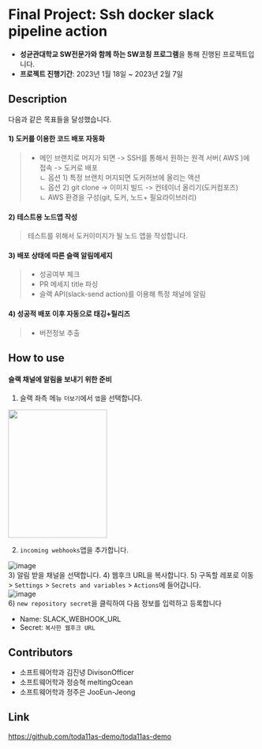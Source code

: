 # Final Project: Ssh docker slack pipeline action
- **성균관대학교 SW전문가와 함께 하는 SW코칭 프로그램**을 통해 진행된 프로젝트입니다.
- **프로젝트 진행기간**: 2023년 1월 18일 ~ 2023년 2월 7일

## Description
다음과 같은 목표들을 달성했습니다.  
#### 1) 도커를 이용한 코드 배포 자동화
> - 메인 브랜치로 머지가 되면 -> SSH를 통해서 원하는 원격 서버( AWS )에 접속 -> 도커로 배포  
>    ㄴ 옵션 1) 특정 브랜치 머지되면 도커허브에 올리는 액션  
>    ㄴ 옵션 2) git clone -> 이미지 빌드 -> 컨테이너 올리기(도커컴포즈)  
>    ㄴ AWS 환경을 구성(git, 도커, 노드+ 필요라이브러리)
>     
#### 2) 테스트용 노드앱 작성
>    테스트를 위해서 도커이미지가 될 노드 앱을 작성합니다.
#### 3) 배포 상태에 따른 슬랙 알림메세지
> - 성공여부 체크
> - PR 메세지 title 파싱
> - 슬랙 API(slack-send action)를 이용해 특정 채널에 알림
 
#### 4) 성공적 배포 이후 자동으로 태깅+릴리즈
> - 버전정보 추출

## How to use
#### 슬랙 채널에 알림을 보내기 위한 준비
1) 슬랙 좌측 메뉴 `더보기`에서 `앱`을 선택합니다.
<img src="https://user-images.githubusercontent.com/54920318/217194470-52c4e186-9204-4ff6-b98f-1b8624167227.png" width="200" height="260">  

2) `incoming webhooks`앱을 추가합니다.  

![image](https://user-images.githubusercontent.com/54920318/217194839-a6956a22-c1d8-45bb-87c6-f74cd202aaf6.png)  
3) 알림 받을 채널을 선택합니다.
4) 웹후크 URL을 복사합니다.
5) 구독할 레포로 이동 > `Settings` > `Secrets and variables` > `Actions`에 들어갑니다.   
![image](https://user-images.githubusercontent.com/54920318/217195392-1a8e2fe4-8d71-4a1e-ada1-151e8b1b0e92.png)  
6) `new repository secret`을 클릭하여 다음 정보를 입력하고 등록합니다  
- Name: SLACK_WEBHOOK_URL
- Secret: `복사한 웹후크 URL`

## Contributors

- 소프트웨어학과 김진녕 DivisonOfficer
- 소프트웨어학과 정승혁 meltingOcean
- 소프트웨어학과 정주은 JooEun-Jeong

## Link

https://github.com/toda11as-demo/toda11as-demo

